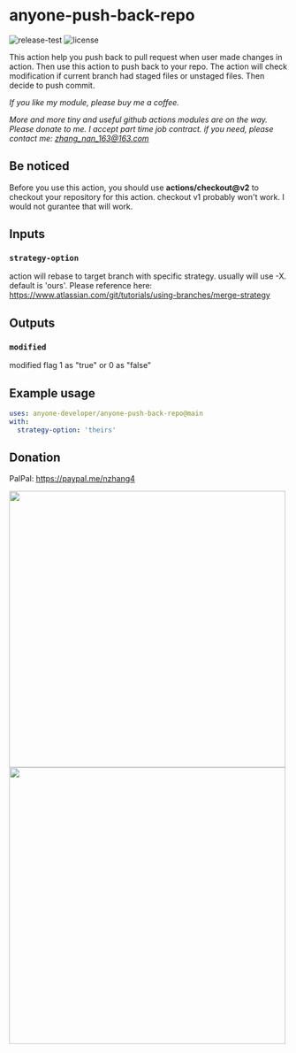 # anyone-push-back-repo

![release-test](https://github.com/anyone-developer/anyone-push-back-repo/workflows/release-test/badge.svg)
![license](https://badgen.net/github/license/anyone-developer/anyone-push-back-repo)

This action help you push back to pull request when user made changes in action. Then use this action to push back to your repo. The action will check modification if current branch had staged files or unstaged files. Then decide to push commit.

*If you like my module, please buy me a coffee.*

*More and more tiny and useful github actions modules are on the way. Please donate to me. I accept part time job contract. if you need, please contact me: zhang_nan_163@163.com*

## Be noticed

Before you use this action, you should use **actions/checkout@v2** to checkout your repository for this action. checkout v1 probably won't work. I would not gurantee that will work.

## Inputs

### `strategy-option`

action will rebase to target branch with specific strategy. usually will use -X<strategy-option>. default is 'ours'. Please reference here: https://www.atlassian.com/git/tutorials/using-branches/merge-strategy

## Outputs

### `modified`

modified flag 1 as "true" or 0 as "false"

## Example usage

```yml
uses: anyone-developer/anyone-push-back-repo@main
with:
  strategy-option: 'theirs'
```

## Donation

PalPal: https://paypal.me/nzhang4

<img src="https://raw.githubusercontent.com/anyone-developer/anyone-push-back-repo/main/misc/alipay.JPG" width="500">

<img src="https://raw.githubusercontent.com/anyone-developer/anyone-push-back-repo/main/misc/webchat_pay.JPG" width="500">


